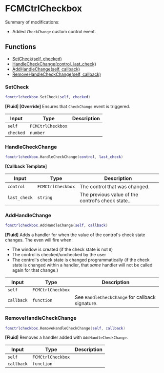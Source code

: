 # FCMCtrlCheckbox

Summary of modifications:
- Added `CheckChange` custom control event.

## Functions

- [SetCheck(self, checked)](#setcheck)
- [HandleCheckChange(control, last_check)](#handlecheckchange)
- [AddHandleChange(self, callback)](#addhandlechange)
- [RemoveHandleCheckChange(self, callback)](#removehandlecheckchange)

### SetCheck

```lua
fcmctrlcheckbox.SetCheck(self, checked)
```

**[Fluid] [Override]**
Ensures that `CheckChange` event is triggered.

| Input | Type | Description |
| ----- | ---- | ----------- |
| `self` | `FCMCtrlCheckbox` |  |
| `checked` | `number` |  |

### HandleCheckChange

```lua
fcmctrlcheckbox.HandleCheckChange(control, last_check)
```

**[Callback Template]**

| Input | Type | Description |
| ----- | ---- | ----------- |
| `control` | `FCMCtrlCheckbox` | The control that was changed. |
| `last_check` | `string` | The previous value of the control's check state.. |

### AddHandleChange

```lua
fcmctrlcheckbox.AddHandleChange(self, callback)
```

**[Fluid]**
Adds a handler for when the value of the control's check state changes.
The even will fire when:
- The window is created (if the check state is not `0`)
- The control is checked/unchecked by the user
- The control's check state is changed programmatically (if the check state is changed within a handler, that *same* handler will not be called again for that change.)

| Input | Type | Description |
| ----- | ---- | ----------- |
| `self` | `FCMCtrlCheckbox` |  |
| `callback` | `function` | See `HandleCheckChange` for callback signature. |

### RemoveHandleCheckChange

```lua
fcmctrlcheckbox.RemoveHandleCheckChange(self, callback)
```

**[Fluid]**
Removes a handler added with `AddHandleCheckChange`.

| Input | Type | Description |
| ----- | ---- | ----------- |
| `self` | `FCMCtrlCheckbox` |  |
| `callback` | `function` |  |
